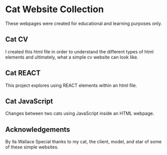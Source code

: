 # Cat Website Collection
These webpages were created for educational and learning purposes only. 

## Cat CV
I created this html file in order to understand the different types of html elements and ultimately, what a simple cv website can look like.

## Cat REACT
This project explores using REACT elements within an html file.

## Cat JavaScript
Changes between two cats using JavaScript inside an HTML webpage.

## Acknowledgements
By Ila Wallace
Special thanks to my cat, the client, model, and star of some of these simple websites.
